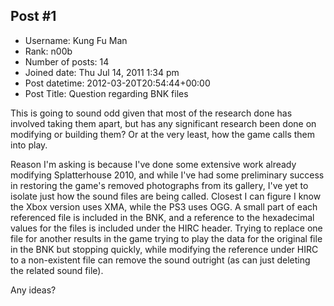 ## Post #1
- Username: Kung Fu Man
- Rank: n00b
- Number of posts: 14
- Joined date: Thu Jul 14, 2011 1:34 pm
- Post datetime: 2012-03-20T20:54:44+00:00
- Post Title: Question regarding BNK files

This is going to sound odd given that most of the research done has involved taking them apart, but has any significant research been done on modifying or building them? Or at the very least, how the game calls them into play.

Reason I'm asking is because I've done some extensive work already modifying Splatterhouse 2010, and while I've had some preliminary success in restoring the game's removed photographs from its gallery, I've yet to isolate just how the sound files are being called. Closest I can figure I know the Xbox version uses XMA, while the PS3 uses OGG. A small part of each referenced file is included in the BNK, and a reference to the hexadecimal values for the files is included under the HIRC header. Trying to replace one file for another results in the game trying to play the data for the original file in the BNK but stopping quickly, while modifying the reference under HIRC to a non-existent file can remove the sound outright (as can just deleting the related sound file).

Any ideas?

